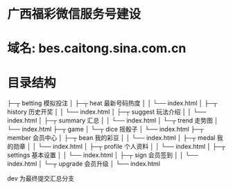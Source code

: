 # 广西福彩微信服务号建设

# 域名: bes.caitong.sina.com.cn

# 目录结构
├─┬ betting 模拟投注
│ ├─┬ heat 最新号码热度
│ │ └── index.html
│ ├─┬ history 历史开奖
│ │ └── index.html
│ ├─┬ suggest 玩法介绍
│ │ └── index.html
│ ├─┬ summary 汇总
│ │ └── index.html
│ └─┬ trend 走势图
│   └── index.html
├─┬  game
│ └─┬ dice 摇骰子
│   └── index.html
├─┬ member 会员中心
│ ├─┬ bean 我的彩豆
│ │ └── index.html
│ ├─┬ medal 我的勋章
│ │ └── index.html
│ ├─┬ profile 个人资料
│ │ └── index.html
│ ├─┬ settings 基本设置
│ │ └── index.html
│ ├─┬ sign 会员签到
│ │ └── index.html
│ └─┬ upgrade 会员升级
│   └── index.html


dev 为最终提交汇总分支